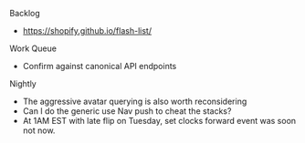 Backlog
* https://shopify.github.io/flash-list/

Work Queue
* Confirm against canonical API endpoints

Nightly
* The aggressive avatar querying is also worth reconsidering
* Can I do the generic use Nav push to cheat the stacks?
* At 1AM EST with late flip on Tuesday, set clocks forward event was soon not now.
